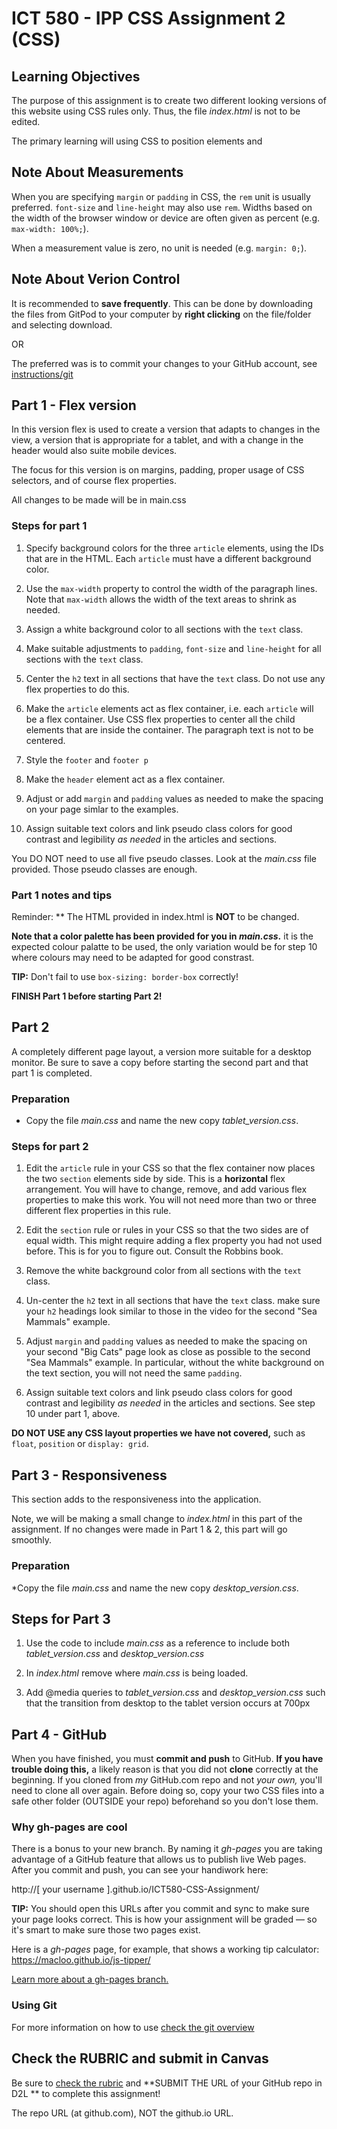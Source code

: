 # ICT 580 - IPP  CSS Assignment 2 (CSS)

## Learning Objectives

The purpose of this assignment is to create two different looking versions of this
website using CSS rules only. Thus, the file *index.html* is not to be edited. 

The primary learning will using CSS to position elements and 


## Note About Measurements

When you are specifying `margin` or `padding` in CSS, the `rem` unit is usually preferred. `font-size` and 
`line-height` may also use `rem`. Widths based on the width of the browser window or device are often given as 
percent (e.g. `max-width: 100%;`). 

When a measurement value is zero, no unit is needed (e.g. `margin: 0;`).


## Note About Verion Control

It is recommended to **save frequently**.  This can be done by downloading
the files from GitPod to your computer by **right clicking** on the file/folder and selecting
download. 

OR

The preferred was is to commit your changes to your GitHub account, see [instructions/git](instructions/git.md) 

## Part 1 - Flex version

In this version flex is used to create a version that adapts to changes in the view, a version that 
is appropriate for a tablet, and with a change in the header would also suite mobile devices.

The focus for this version is on margins, padding, proper usage of CSS selectors, and of course flex
properties.

All changes to be made will be in main.css


### Steps for part 1

1. Specify background colors for the three `article` elements, using the IDs that are 
in the HTML. Each `article` must have a different background color. 

2. Use the `max-width` property to control the width of the paragraph lines.  Note that
`max-width` allows the width of the text areas to shrink as needed. 

3. Assign a white background color to all sections with the `text` class.

4. Make suitable adjustments to `padding`, `font-size` and `line-height` for all sections with the `text` class. 

5. Center the `h2` text in all sections that have the `text` class. Do not use any flex properties to do this. 

6. Make the `article` elements act as flex container, i.e. each `article` will be a flex container. 
Use CSS flex properties to center all the child elements that are inside the container. The paragraph
text is not to be centered. 

7. Style the `footer` and `footer p`

8. Make the `header` element act as a flex container. 

9. Adjust or add `margin` and `padding` values as needed to make the spacing on your page simlar to
   the examples. 

10. Assign suitable text colors and link pseudo class colors for good contrast and legibility *as needed* 
in the articles and sections.

You DO NOT need to use all five pseudo classes. Look at the *main.css* file provided. Those pseudo classes are enough.


### Part 1 notes and tips

Reminder: ** The HTML provided in index.html is **NOT** to be changed.

**Note that a color palette has been provided for you in *main.css*.** it is the expected colour palatte to be used,
the only variation would be for step 10 where colours may need to be adapted for good constrast.

**TIP:** Don't fail to use `box-sizing: border-box` correctly!

**FINISH Part 1 before starting Part 2!** 


## Part 2

A completely different page layout, a version more suitable for a desktop monitor.  Be 
sure to save a copy before starting the second part and that part 1 is completed.

### Preparation

* Copy the file *main.css* and name the new copy *tablet_version.css*. 


### Steps for part 2

1. Edit the `article` rule in your CSS so that the flex container now places the two `section` elements side by side. This is a **horizontal** flex arrangement. You will have to change, remove, and add various flex properties to make this work. You will not need more than two or three different flex properties in this rule.

2. Edit the `section` rule or rules in your CSS so that the two sides are of equal width. This might require adding a flex property you had not used before. This is for you to figure out. Consult the Robbins book.

3. Remove the white background color from all sections with the `text` class.

4. Un-center the `h2` text in all sections that have the `text` class. make sure your `h2` headings look similar to those in the video for the second "Sea Mammals" example.

5. Adjust `margin` and `padding` values as needed to make the spacing on your second "Big Cats" page look as close as possible to the second "Sea Mammals" example. In particular, without the white background on the text section, you will not need the same `padding`.

6. Assign suitable text colors and link pseudo class colors for good contrast and legibility *as needed* in the articles and sections. See step 10 under part 1, above.

**DO NOT USE any CSS layout properties we have not covered,** such as `float`, `position` or `display: grid`.


## Part 3 - Responsiveness

This section adds to the responsiveness into the application.  

Note, we will be making a small change to *index.html* in this part of the assignment.
If no changes were made in Part 1 & 2, this part will go smoothly.

### Preparation

*Copy the file *main.css* and name the new copy *desktop_version.css*. 

## Steps for Part 3

1. Use the code to include *main.css* as a reference to include both 
*tablet_version.css* and *desktop_version.css*

2. In *index.html* remove where *main.css* is being loaded.

3. Add @media queries to *tablet_version.css* and *desktop_version.css* such that
the transition from desktop to the tablet version occurs at 700px


## Part 4 - GitHub

When you have finished, you must **commit and push** to GitHub. **If you have trouble doing this,** a likely reason is that you did not **clone** correctly at the beginning. If you cloned from *my* GitHub.com repo and not *your own,* you'll need to clone all over again. Before doing so, copy your two CSS files into a safe other folder (OUTSIDE your repo) beforehand so you don't lose them.

### Why gh-pages are cool

There is a bonus to your new branch. By naming it *gh-pages* you are taking advantage of a GitHub feature that allows us to publish live Web pages. After you commit and push, you can see your handiwork here:

http://[ your username ].github.io/ICT580-CSS-Assignment/

**TIP:** You should open this URLs after you commit and sync to make sure your page looks correct. This is how your assignment will be graded &mdash; so it's smart to make sure those two pages exist.

Here is a *gh-pages* page, for example, that shows a working tip calculator: https://macloo.github.io/js-tipper/

[Learn more about a gh-pages branch.](https://www.npmjs.com/package/gh-pages)

### Using Git

For more information on how to use [check the git overview](git.md)

## Check the RUBRIC and submit in Canvas

Be sure to [check the rubric](rubric.md) and **SUBMIT THE URL of your GitHub repo in D2L ** to complete this assignment!

The repo URL (at github.com), NOT the github.io URL.
